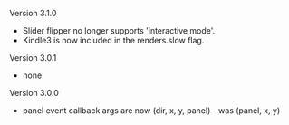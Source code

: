 Version 3.1.0
- Slider flipper no longer supports 'interactive mode'.
- Kindle3 is now included in the renders.slow flag.

Version 3.0.1
- none

Version 3.0.0
- panel event callback args are now (dir, x, y, panel) - was (panel, x, y)
